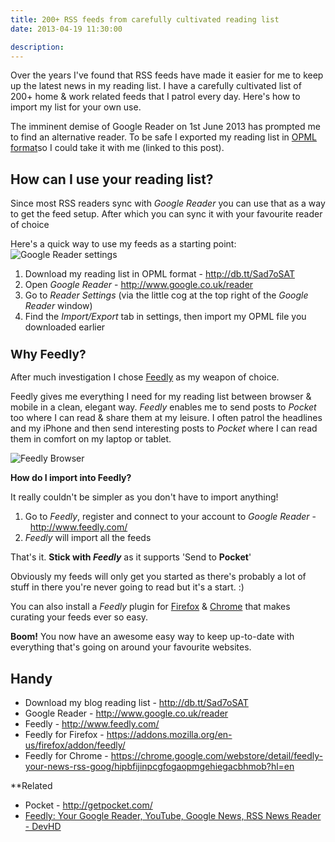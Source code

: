 ```yaml
---
title: 200+ RSS feeds from carefully cultivated reading list
date: 2013-04-19 11:30:00

description:
---
```


<div>

Over the years I've found that RSS feeds have made it easier for me to
keep up the latest news in my reading list. I have a carefully
cultivated list of 200+ home & work related feeds that I patrol every
day. Here's how to import my list for your own use.

</div>

<div>

The imminent demise of Google Reader on 1st June 2013 has prompted me to
find an alternative reader. To be safe I exported my reading list in
[OPML format](http://en.wikipedia.org/wiki/OPML)so I could take it with me (linked to this post).

</div>

## How can I use your reading list?

Since most RSS readers sync with _Google Reader_ you can use that as a
way to get the feed setup. After which you can sync it with your
favourite reader of choice

Here's a quick way to use my feeds as a starting point:
![Google Reader
settings](/assets/img/Screenshot_18_04_2013_14_09-300x207.png)

1.  Download my reading list in OPML format - <http://db.tt/Sad7oSAT>
2.  Open _Google Reader_ - <http://www.google.co.uk/reader>
3.  Go to _Reader Settings_ (via the little cog at the top right of the
    _Google Reader_ window)
4.  Find the *Import/Export* tab in settings, then import my OPML file
    you downloaded earlier

<div style="clear: both;">

</div>

### <span style="font-size: 1.17em;">Why Feedly?</span>

<div>

<div>

After much investigation I chose [Feedly](http://www.feedly.com/) as my weapon of choice.

</div>

Feedly gives me everything I need for my reading list between browser &
mobile in a clean, elegant way. _Feedly_ enables me to send posts to
_Pocket_ too where I can read & share them at my leisure. I often patrol
the headlines and my iPhone and then send interesting posts to _Pocket_
where I can read them in comfort on my laptop or tablet.

</div>

<div>

![Feedly Browser](/assets/img/Screenshot_18_04_2013_14_12-1024x651.png)

</div>

<div>

**How do I import into Feedly?**

</div>

<div>

It really couldn't be simpler as you don't have to import anything!

</div>

<div>

1.  Go to *Feedly*, register and connect to your account to _Google
    Reader_ -  <http://www.feedly.com/>
2.  *Feedly* will import all the feeds

</div>

<div>

That's it. **Stick with *Feedly*** as it supports 'Send to **Pocket**'

</div>

<div>

Obviously my feeds will only get you started as there's probably a lot
of stuff in there you're never going to read but it's a start. :)

</div>

<div>

You can also install a *Feedly* plugin for
[Firefox](https://addons.mozilla.org/en-us/firefox/addon/feedly/) &
[Chrome](https://chrome.google.com/webstore/detail/feedly-your-news-rss-goog/hipbfijinpcgfogaopmgehiegacbhmob?hl=en) that makes curating your feeds ever so easy.

</div>

<div>

**Boom!** You now have an awesome easy way to keep up-to-date with
everything that's going on around your favourite websites.

</div>

## Handy

<div>

- Download my blog reading list - <http://db.tt/Sad7oSAT>
- Google Reader - <http://www.google.co.uk/reader>
- Feedly - <http://www.feedly.com/>
- Feedly for
  Firefox - <https://addons.mozilla.org/en-us/firefox/addon/feedly/>
- Feedly for
  Chrome - <https://chrome.google.com/webstore/detail/feedly-your-news-rss-goog/hipbfijinpcgfogaopmgehiegacbhmob?hl=en>

\*\*Related

- Pocket - <http://getpocket.com/>
- [Feedly: Your Google Reader, YouTube, Google News, RSS News Reader -
  DevHD](https://itunes.apple.com/gb/app/feedly-your-google-reader/id396069556?mt=8&uo=4)

</div>
